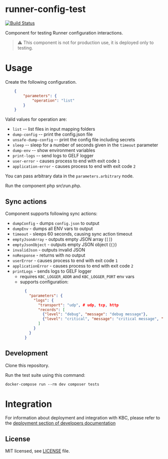 # runner-config-test

[![Build Status](https://travis-ci.com/keboola/runner-config-test.svg?branch=master)](https://travis-ci.com/keboola/runner-config-test)

Component for testing Runner configuration interactions. 
> :warning: This component is not for production use, it is deployed only to testing.

# Usage
Create the following configuration.

```json
    {             
        "parameters": {
            "operation": "list"
        }
    }
```

Valid values for operation are:
- `list` -- list files in input mapping folders
- `dump-config` -- print the config.json file
- `unsafe-dump-config` -- print the config file including secrets 
- `sleep` -- sleep for a number of seconds given in the `timeout` parameter
- `dump-env` -- show environment variables
- `print-logs` -- send logs to GELF logger
- `user-error` - causes process to end with exit code `1`
- `application-error` - causes process to end with exit code `2`

You can pass arbitrary data in the `parameters.arbitrary` node.

Run the component php src\run.php.

## Sync actions
Component supports following sync actions:
* `dumpConfig` - dumps `config.json` to output
* `dumpEnv` - dumps all ENV vars to output
* `timeout` - sleeps 60 seconds, causing sync action timeout
* `emptyJsonArray` - outputs empty JSON array (`[]`)
* `emptyJsonObject` - outputs empty JSON object (`{}`)
* `invalidJson` - outputs invalid JSON
* `noResponse` - returns with no output
* `userError` - causes process to end with exit code `1`
* `applicationError` - causes process to end with exit code `2`
* `printLogs` - sends logs to GELF logger
  * requires `KBC_LOGGER_ADDR` and `KBC_LOGGER_PORT` env vars
  * supports configuration:
    ```json
      {
        "parameters": {
          "logs": {
            "transport": "udp", # udp, tcp, http
            "records": [
              {"level": "debug", "message": "debug message"},
              {"level": "critical", "message": "critical message", "context": {"extraKey": "extraVal"}}
            ]
          }
        }
      }
    ```

## Development
 
Clone this repository.

Run the test suite using this command:

```
docker-compose run --rm dev composer tests
```
 
# Integration

For information about deployment and integration with KBC, please refer to the [deployment section of developers documentation](https://developers.keboola.com/extend/component/deployment/) 

## License

MIT licensed, see [LICENSE](./LICENSE) file.
